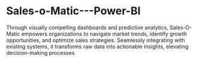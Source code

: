 # Sales-o-Matic---Power-BI
Through visually compelling dashboards and predictive analytics, Sales-O-Matic empowers organizations to navigate market trends, identify growth opportunities, and optimize sales strategies. Seamlessly integrating with existing systems, it transforms raw data into actionable insights, elevating decision-making processes
